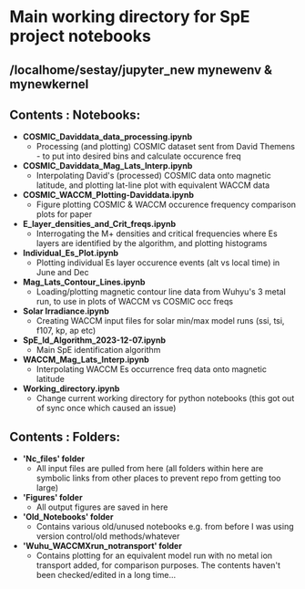 # Main working directory for SpE project notebooks 
## /localhome/sestay/jupyter_new  mynewenv & mynewkernel

## Contents : Notebooks:
    
- **COSMIC_Daviddata_data_processing.ipynb**
  - Processing (and plotting) COSMIC dataset sent from David Themens - to put into desired bins and calculate occurence freq
- **COSMIC_Daviddata_Mag_Lats_Interp.ipynb**
  - Interpolating David's (processed) COSMIC data onto magnetic latitude, and plotting lat-line plot with equivalent WACCM data
- **COSMIC_WACCM_Plotting-Daviddata.ipynb**
  - Figure plotting COSMIC & WACCM occurence frequency comparison plots for paper
- **E_layer_densities_and_Crit_freqs.ipynb**
  - Interrogating the M+ densities and critical frequencies where Es layers are identified by the algorithm, and plotting histograms
- **Individual_Es_Plot.ipynb**
  - Plotting individual Es layer occurence events (alt vs local time) in June and Dec
- **Mag_Lats_Contour_Lines.ipynb**
  - Loading/plotting magnetic contour line data from Wuhyu's 3 metal run, to use in plots of WACCM vs COSMIC occ freqs
- **Solar Irradiance.ipynb**
  - Creating WACCM input files for solar min/max model runs (ssi, tsi, f107, kp, ap etc)
- **SpE_Id_Algorithm_2023-12-07.ipynb**
  - Main SpE identification algorithm 
- **WACCM_Mag_Lats_Interp.ipynb**
  - Interpolating WACCM Es occurrence freq data onto magnetic latitude
- **Working_directory.ipynb**
  - Change current working directory for python notebooks (this got out of sync once which caused an issue)
    
## Contents : Folders:

- **'Nc_files' folder**
  - All input files are pulled from here (all folders within here are symbolic links from other places to prevent repo from getting too large)
- **'Figures' folder**
  - All output figures are saved in here
- **'Old_Notebooks' folder**
  - Contains various old/unused notebooks e.g. from before I was using version control/old methods/whatever
- **'Wuhu_WACCMXrun_notransport' folder**
  - Contains plotting for an equivalent model run with no metal ion transport added, for comparison purposes. The contents haven't been checked/edited in a long time...
    
